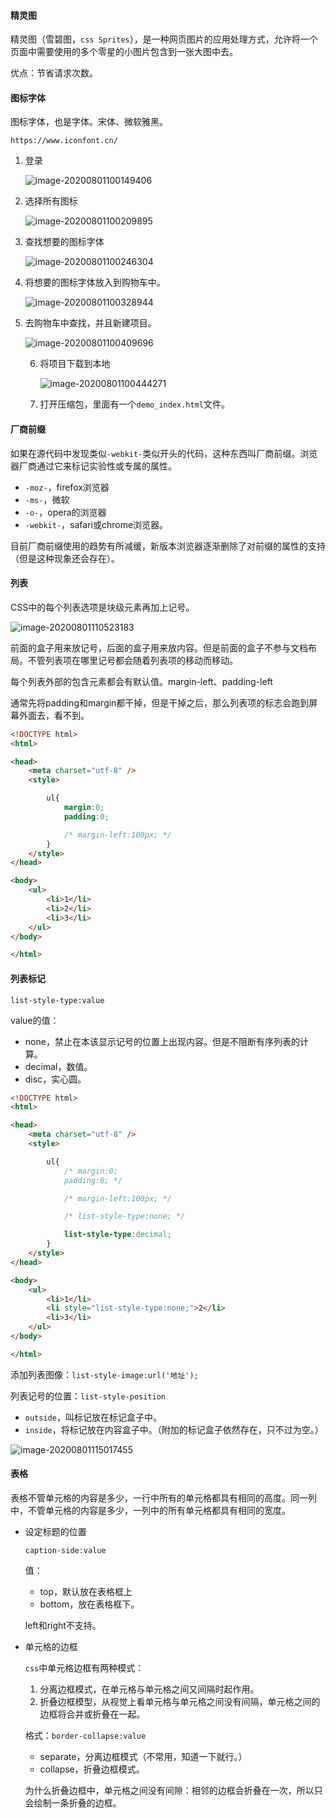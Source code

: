 #### 精灵图

精灵图（雪碧图，`css Sprites`），是一种网页图片的应用处理方式，允许将一个页面中需要使用的多个零星的小图片包含到一张大图中去。

优点：节省请求次数。



#### 图标字体

图标字体，也是字体。宋体、微软雅黑。

`https://www.iconfont.cn/`

1. 登录

   ![image-20200801100149406](readme_img/image-20200801100149406.png)

2. 选择所有图标

   ![image-20200801100209895](readme_img/image-20200801100209895.png)

3. 查找想要的图标字体

   ![image-20200801100246304](readme_img/image-20200801100246304.png)

4. 将想要的图标字体放入到购物车中。

   ![image-20200801100328944](readme_img/image-20200801100328944.png)

5. 去购物车中查找，并且新建项目。

   ![image-20200801100409696](readme_img/image-20200801100409696.png)

   6. 将项目下载到本地

      ![image-20200801100444271](readme_img/image-20200801100444271.png)

   7. 打开压缩包，里面有一个`demo_index.html`文件。



#### 厂商前缀



如果在源代码中发现类似`-webkit-`类似开头的代码，这种东西叫厂商前缀。浏览器厂商通过它来标记实验性或专属的属性。

* `-moz-`，firefox浏览器
* `-ms-`，微软
* `-o-`，opera的浏览器
* `-webkit-`，safari或chrome浏览器。

目前厂商前缀使用的趋势有所减缓，新版本浏览器逐渐删除了对前缀的属性的支持（但是这种现象还会存在）。

#### 列表

CSS中的每个列表选项是块级元素再加上记号。

![image-20200801110523183](readme_img/image-20200801110523183.png)

前面的盒子用来放记号，后面的盒子用来放内容。但是前面的盒子不参与文档布局。不管列表项在哪里记号都会随着列表项的移动而移动。



每个列表外部的包含元素都会有默认值。margin-left、padding-left



通常先将padding和margin都干掉，但是干掉之后，那么列表项的标志会跑到屏幕外面去，看不到。

```html
<!DOCTYPE html>
<html>

<head>
    <meta charset="utf-8" />
    <style>

        ul{
            margin:0;
            padding:0;

            /* margin-left:100px; */
        }
    </style>
</head>

<body>
    <ul>
        <li>1</li>
        <li>2</li>
        <li>3</li>
    </ul>
</body>

</html>
```

#### 列表标记

`list-style-type:value`

value的值：

* none，禁止在本该显示记号的位置上出现内容。但是不阻断有序列表的计算。
* decimal，数值。
* disc，实心圆。

```html
<!DOCTYPE html>
<html>

<head>
    <meta charset="utf-8" />
    <style>

        ul{
            /* margin:0;
            padding:0; */

            /* margin-left:100px; */

            /* list-style-type:none; */

            list-style-type:decimal;
        }
    </style>
</head>

<body>
    <ul>
        <li>1</li>
        <li style="list-style-type:none;">2</li>
        <li>3</li>
    </ul>
</body>

</html>
```

添加列表图像：`list-style-image:url('地址');`



列表记号的位置：`list-style-position`

* `outside`，叫标记放在标记盒子中。
* `inside`，将标记放在内容盒子中。（附加的标记盒子依然存在，只不过为空。）

![image-20200801115017455](readme_img/image-20200801115017455.png)

#### 表格

表格不管单元格的内容是多少，一行中所有的单元格都具有相同的高度。同一列中，不管单元格的内容是多少，一列中的所有单元格都具有相同的宽度。

* 设定标题的位置

  `caption-side:value`

  值：

  * top，默认放在表格框上
  * bottom，放在表格框下。

  left和right不支持。

* 单元格的边框

  `css`中单元格边框有两种模式：

  1. 分离边框模式，在单元格与单元格之间又间隔时起作用。
  2. 折叠边框模型，从视觉上看单元格与单元格之间没有间隔，单元格之间的边框将合并或折叠在一起。

  格式：`border-collapse:value`

  * separate，分离边框模式（不常用，知道一下就行。）
  * collapse，折叠边框模式。

  为什么折叠边框中，单元格之间没有间隙：相邻的边框会折叠在一次，所以只会绘制一条折叠的边框。